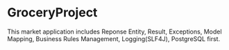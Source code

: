 # GroceryProject
This market application includes Reponse Entity, Result, Exceptions, Model Mapping, Business Rules Management, Logging(SLF4J), PostgreSQL first.
